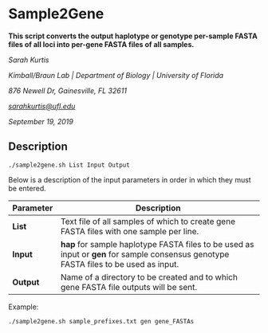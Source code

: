 Sample2Gene
===========
__This script converts the output haplotype or genotype per-sample FASTA files of all loci into per-gene FASTA files of all samples.__

_Sarah Kurtis_

_Kimball/Braun Lab | Department of Biology | University of Florida_

_876 Newell Dr, Gainesville, FL 32611_

_[sarahkurtis@ufl.edu](mailto:sarahkurtis@ufl.edu)_

_September 19, 2019_
## Description
```
./sample2gene.sh List Input Output
```
Below is a description of the input parameters in order in which they must be entered.

__Parameter__ | __Description__
------------- | ---------------
__List__ | Text file of all samples of which to create gene FASTA files with one sample per line. 
__Input__ | __hap__ for sample haplotype FASTA files to be used as input or __gen__ for sample consensus genotype FASTA files to be used as input.
__Output__ | Name of a directory to be created and to which gene FASTA file outputs will be sent. 

Example:
```
./sample2gene.sh sample_prefixes.txt gen gene_FASTAs  
```
